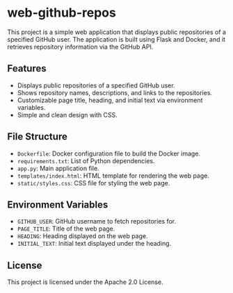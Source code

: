 # web-github-repos

This project is a simple web application that displays public repositories of a specified GitHub user. The application is built using Flask and Docker, and it retrieves repository information via the GitHub API.

## Features

- Displays public repositories of a specified GitHub user.
- Shows repository names, descriptions, and links to the repositories.
- Customizable page title, heading, and initial text via environment variables.
- Simple and clean design with CSS.

## File Structure

- `Dockerfile`: Docker configuration file to build the Docker image.
- `requirements.txt`: List of Python dependencies.
- `app.py`: Main application file.
- `templates/index.html`: HTML template for rendering the web page.
- `static/styles.css`: CSS file for styling the web page.

## Environment Variables

- `GITHUB_USER`: GitHub username to fetch repositories for.
- `PAGE_TITLE`: Title of the web page.
- `HEADING`: Heading displayed on the web page.
- `INITIAL_TEXT`: Initial text displayed under the heading.

## License

This project is licensed under the Apache 2.0 License.
